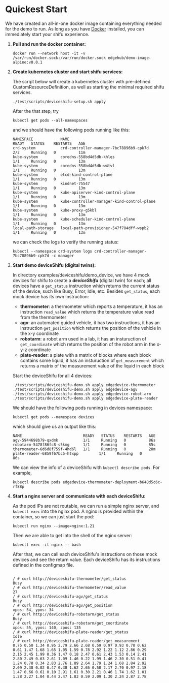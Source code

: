 # Quickest Start
We have created an all-in-one docker image containing everything needed for the demo to run. 
As long as you have [Docker](https://docs.docker.com/get-docker/) installed, you can immediately start your shifu experience.

1. **Pull and run the docker container:**

    ```
    docker run --network host -it -v /var/run/docker.sock:/var/run/docker.sock edgehub/demo-image-alpine:v0.0.1
    ```

2. **Create kubernetes cluster and start shifu services:**
    
    The script below will create a kubernetes cluster with pre-defined CustomResourceDefinition, as well as starting the minimal required shifu services.
    ```
    ./test/scripts/deviceshifu-setup.sh apply
    ```
    After the that step, try 
    ```
    kubectl get pods --all-namespaces
    ```

    and we should have the following pods running like this:
    ```
    NAMESPACE            NAME                                         READY   STATUS    RESTARTS   AGE
    crd-system           crd-controller-manager-7bc78896b9-cpk7d      2/2     Running   0          11m
    kube-system          coredns-558bd4d5db-khlqs                     1/1     Running   0          13m
    kube-system          coredns-558bd4d5db-w4tvl                     1/1     Running   0          13m
    kube-system          etcd-kind-control-plane                      1/1     Running   0          13m
    kube-system          kindnet-75547                                1/1     Running   0          13m
    kube-system          kube-apiserver-kind-control-plane            1/1     Running   0          13m
    kube-system          kube-controller-manager-kind-control-plane   1/1     Running   0          13m
    kube-system          kube-proxy-g5kbl                             1/1     Running   0          13m
    kube-system          kube-scheduler-kind-control-plane            1/1     Running   0          13m
    local-path-storage   local-path-provisioner-547f784dff-wspb2      1/1     Running   0          13m
    ```
    we can check the logs to verify the running status:
    ```
    kubectl --namespace crd-system logs crd-controller-manager-7bc78896b9-cpk7d -c manager
    ```

3. **Start demo deviceShifu (digital twins):**
    
    In directory examples/deviceshifu/demo_device, we have 4 mock devices for shifu to create a ***deviceShifu*** (digital twin) for each; all devices have a `get_status` instruction which returns the current status of the device, such like Busy, Error, Idle, etc.
    Besides `get_status`, each mock device has its own instruction:
    * **thermometer**: a thermometer which reports a temperature, it has an instruction `read_value` which returns the temperature value read from the thermometer
    * **agv**: an automated guided vehicle, it has two instructions, it has an instruction `get_position` which returns the position of the vehicle in the x-y coordinate
    * **robotarm**: a robot arm used in a lab, it has an insturuction of `get_coordinate` which returns the position of the robot arm in the x-y-z coordinate
    * **plate-reader**: a plate with a matrix of blocks where each block contains some liquid, it has an insturuction of `get_measurement` which returns a matrix of the measurement value of the liquid in each block

    Start the deviceShifu for all 4 devices:
    ```
    ./test/scripts/deviceshifu-demo.sh apply edgedevice-thermometer
    ./test/scripts/deviceshifu-demo.sh apply edgedevice-agv
    ./test/scripts/deviceshifu-demo.sh apply edgedevice-robot-arm
    ./test/scripts/deviceshifu-demo.sh apply edgedevice-plate-reader
    ```
    We should have the following pods running in devices namespace:
    ```
    kubectl get pods --namespace devices
    ```
    which should give us an output like this:
    ```
    NAME                           READY   STATUS    RESTARTS   AGE
    agv-5944698b79-qxdmk           1/1     Running   0          86s
    robotarm-5478f86fc8-s5kmg      1/1     Running   0          85s
    thermometer-6d6d8f759f-4hd6l   1/1     Running   0          28m
    plate-reader-6859f67bc5-htxpp         1/1     Running   0          86s
    ```
    We can view the info of a deviceShifu with `kubectl describe pods`. For example,
    ```
    kubectl describe pods edgedevice-thermometer-deployment-b648d5c6c-rf88p
    ```
4. **Start a nginx server and communicate with each deviceShifu:**
    
    As the pod IPs are not routable, we can run a simple nginx server, and `kubectl exec` into the nginx pod. 
    A nginx is provided within the container, so we can just start the pod:
    ```
    kubectl run nginx --image=nginx:1.21
    ```
    Then we are able to get into the shell of the nginx server:
    ```
    kubectl exec -it nginx -- bash
    ```
    After that, we can call each deviceShifu's instructions on those mock devices and see the return value.
    Each deviceShifu has its instructions defined in the configmap file.
    ```

    / # curl http://deviceshifu-thermometer/get_status
    Busy
    / # curl http://deviceshifu-thermometer/read_value
    27
    / # curl http://deviceshifu-agv/get_status
    Busy
    / # curl http://deviceshifu-agv/get_position
    xpos: 54, ypos: 34
    / # curl http://deviceshifu-robotarm/get_status
    Busy
    / # curl http://deviceshifu-robotarm/get_coordinate
    xpos: 55, ypos: 140, zpos: 135
    / # curl http://deviceshifu-plate-reader/get_status
    Idle
    / # curl http://deviceshifu-plate-reader/get_measurement
    0.75 0.50 1.34 0.95 2.79 2.66 2.68 0.59 0.97 0.93 0.70 0.62 
    0.61 1.47 1.68 1.65 1.05 1.59 0.78 2.92 1.22 1.12 2.86 0.29 
    2.15 2.45 1.99 0.36 1.47 0.18 2.47 0.61 2.43 1.53 0.14 2.41 
    2.80 2.49 0.63 2.61 1.09 1.46 0.22 1.99 1.46 2.30 0.51 0.41 
    1.24 0.78 0.34 2.83 2.76 1.89 2.64 1.79 1.24 1.68 2.84 2.92 
    2.09 2.38 0.02 0.47 0.38 1.62 2.65 0.58 2.17 2.70 0.97 2.18 
    1.47 0.66 0.61 0.10 2.91 1.61 0.30 2.21 0.46 1.74 1.62 1.01 
    1.28 2.27 1.04 0.44 2.47 1.83 0.59 2.09 1.30 2.24 2.87 2.78 
    ```
